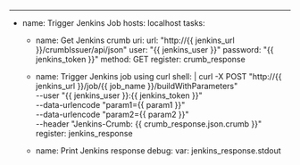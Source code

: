 ---
- name: Trigger Jenkins Job
  hosts: localhost
  tasks:
    - name: Get Jenkins crumb
      uri:
        url: "http://{{ jenkins_url }}/crumbIssuer/api/json"
        user: "{{ jenkins_user }}"
        password: "{{ jenkins_token }}"
        method: GET
      register: crumb_response

    - name: Trigger Jenkins job using curl
      shell: |
        curl -X POST "http://{{ jenkins_url }}/job/{{ job_name }}/buildWithParameters" \
        --user "{{ jenkins_user }}:{{ jenkins_token }}" \
        --data-urlencode "param1={{ param1 }}" \
        --data-urlencode "param2={{ param2 }}" \
        --header "Jenkins-Crumb: {{ crumb_response.json.crumb }}"
      register: jenkins_response

    - name: Print Jenkins response
      debug:
        var: jenkins_response.stdout

